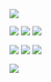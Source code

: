 ![](https://file.garden/Zd4zBrmXyXjgTATs/Expresse_hades_2_00.webp)

[![](https://file.garden/Zd4zBrmXyXjgTATs/Picsart_24-04-16_16-29-20-481%20(1)%20(1).png)](https://github.com/weredogs)
![](https://file.garden/Zd4zBrmXyXjgTATs/latest%20(13)%20(1).png)
[![](https://file.garden/Zd4zBrmXyXjgTATs/Picsart_24-04-16_16-44-59-975%20(1).webp)](https://crgn.cc/shadowdog)

[![](https://file.garden/Zd4zBrmXyXjgTATs/generatedtext%20(2).png)](https://astronauter.123guestbook.com/)
![](https://file.garden/Zd4zBrmXyXjgTATs/Marion_Blythe_Substance_Logo.webp)
[![](https://file.garden/Zd4zBrmXyXjgTATs/generatedtext%20(1)%20(1).png)](https://pronouns.cc/@yumeoarakawa)


 [![](https://file.garden/Zd4zBrmXyXjgTATs/fdafa.png)](https://1-29-22.carrd.co/)

  

